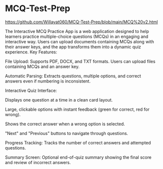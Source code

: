 # MCQ-Test-Prep

https://github.com/Willayat060/MCQ-Test-Prep/blob/main/MCQ%20v2.html

The Interactive MCQ Practice App is a web application designed to help learners practice multiple-choice questions (MCQs) in an engaging and interactive way. Users can upload documents containing MCQs along with their answer keys, and the app transforms them into a dynamic quiz experience.
Key Features:

File Upload: Supports PDF, DOCX, and TXT formats. Users can upload files containing MCQs and an answer key.

Automatic Parsing: Extracts questions, multiple options, and correct answers even if numbering is inconsistent.

Interactive Quiz Interface:

Displays one question at a time in a clean card layout.

Large, clickable options with instant feedback (green for correct, red for wrong).

Shows the correct answer when a wrong option is selected.

"Next" and "Previous" buttons to navigate through questions.

Progress Tracking: Tracks the number of correct answers and attempted questions.

Summary Screen: Optional end-of-quiz summary showing the final score and review of incorrect answers.
